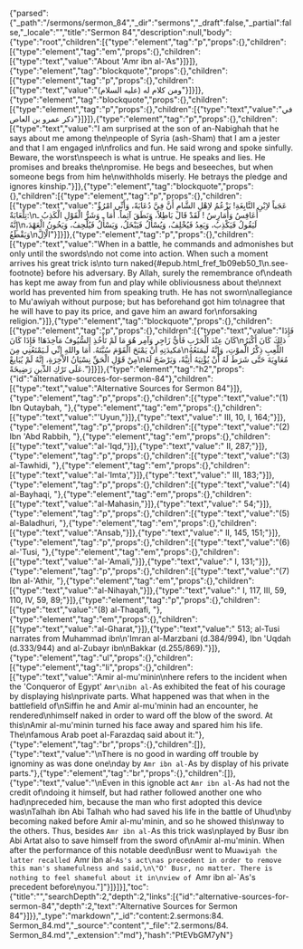 {"parsed":{"_path":"/sermons/sermon_84","_dir":"sermons","_draft":false,"_partial":false,"_locale":"","title":"Sermon 84","description":null,"body":{"type":"root","children":[{"type":"element","tag":"p","props":{},"children":[{"type":"element","tag":"em","props":{},"children":[{"type":"text","value":"About 'Amr ibn al-'As"}]}]},{"type":"element","tag":"blockquote","props":{},"children":[{"type":"element","tag":"p","props":{},"children":[{"type":"text","value":"ومن كلام له (عليه السلام)"}]}]},{"type":"element","tag":"blockquote","props":{},"children":[{"type":"element","tag":"p","props":{},"children":[{"type":"text","value":"في ذكر عمرو بن العاص"}]}]},{"type":"element","tag":"p","props":{},"children":[{"type":"text","value":"I am surprised at the son of an-Nabighah that he says about me among the\npeople of Syria (ash-Sham) that I am a jester and that I am engaged in\nfrolics and fun. He said wrong and spoke sinfully. Beware, the worst\nspeech is what is untrue. He speaks and lies. He promises and breaks the\npromise. He begs and beseeches, but when someone begs from him he\nwithholds miserly. He betrays the pledge and ignores kinship."}]},{"type":"element","tag":"blockquote","props":{},"children":[{"type":"element","tag":"p","props":{},"children":[{"type":"text","value":"عَجَباً لاِبْنِ النَّابِغَةِ! يَزْعُمُ لاِهْلِ الشَّامِ أَنَّ فِيَّ دُعَابَةً، وَأَنِّي امْرُؤٌ تِلْعَابَةٌ:\nأُعَافِسُ وَأُمَارِسُ ! لَقَدْ قَالَ بَاطِلاً، وَنَطَقَ آثِماً. أَمَا ـ وَشَرُّ الْقَوْلِ الْكَذِبُ ـ إِنَّهُ\nلَيَقُولُ فَيَكْذِبُ، وَيَعِدُ فَيُخْلِفُ، وَيُسْأَلُ فَيَبْخَلُ، وَيَسْأَلُ فَيُلْحِفُ، وَيَخُونُ الْعَهْدَ، وَيَقْطَعُ\nالْاِلَّ"}]}]},{"type":"element","tag":"p","props":{},"children":[{"type":"text","value":"When in a battle, he commands and admonishes but only until the swords\ndo not come into action. When such a moment arrives his great trick is\nto turn naked{#epub.html_fref_1b09eb50_1\n.see-footnote} before his adversary. By Allah, surely the remembrance of\ndeath has kept me away from fun and play while obliviousness about the\nnext world has prevented him from speaking truth. He has not sworn\nallegiance to Mu'awiyah without purpose; but has beforehand got him to\nagree that he will have to pay its price, and gave him an award for\nforsaking religion."}]},{"type":"element","tag":"blockquote","props":{},"children":[{"type":"element","tag":"p","props":{},"children":[{"type":"text","value":"فَإِذَا كَانَ عِنْدَ الْحَرْبِ فَأَيُّ زَاجِر وَآمِر هُوَ مَا لَمْ تَأْخُذِ السُّيُوفُ مَآخِذَهَا! فَإِذَا كَانَ\nذلِكَ كَانَ أَكْبَرُ مَكيدَتِهِ أَنْ يَمْنَحَ الْقَوْمَ سُبَّتَهُ. أَمَا واللهِ إِنِّي لَـيَمْنَعُنِي مِنَ\nاللَّعِبِ ذِكْرُ الْموْتِ، وَإِنَّهُ لَيمَنَعُهُ مِنْ قَوْلِ الْحَقِّ نِسْيَانُ الاْخِرَةِ، إِنَّهُ لَمْ يُبَايعْ\nمُعَاوِيَةَ حَتَّى شَرَطَ لَهُ أَنْ يُؤْتِيَهُ أَتِيَّةً، وَيَرْضَخَ لَهُ عَلَى تَرْكِ الدِّينِ رَضِيخَةً."}]}]},{"type":"element","tag":"h2","props":{"id":"alternative-sources-for-sermon-84"},"children":[{"type":"text","value":"Alternative Sources for Sermon 84"}]},{"type":"element","tag":"p","props":{},"children":[{"type":"text","value":"(1) Ibn Qutaybah, "},{"type":"element","tag":"em","props":{},"children":[{"type":"text","value":"'Uyun,"}]},{"type":"text","value":" III, 10, I, 164;"}]},{"type":"element","tag":"p","props":{},"children":[{"type":"text","value":"(2) Ibn 'Abd Rabbih, "},{"type":"element","tag":"em","props":{},"children":[{"type":"text","value":"al-'Iqd,"}]},{"type":"text","value":" II, 287;"}]},{"type":"element","tag":"p","props":{},"children":[{"type":"text","value":"(3) al-Tawhidi, "},{"type":"element","tag":"em","props":{},"children":[{"type":"text","value":"al-'Imta',"}]},{"type":"text","value":" III, 183;"}]},{"type":"element","tag":"p","props":{},"children":[{"type":"text","value":"(4) al-Bayhaqi, "},{"type":"element","tag":"em","props":{},"children":[{"type":"text","value":"al-Mahasin,"}]},{"type":"text","value":" 54;"}]},{"type":"element","tag":"p","props":{},"children":[{"type":"text","value":"(5) al-Baladhuri, "},{"type":"element","tag":"em","props":{},"children":[{"type":"text","value":"Ansab,"}]},{"type":"text","value":" II, 145, 151;"}]},{"type":"element","tag":"p","props":{},"children":[{"type":"text","value":"(6) al-'Tusi, "},{"type":"element","tag":"em","props":{},"children":[{"type":"text","value":"al-'Amali,"}]},{"type":"text","value":" I, 131;"}]},{"type":"element","tag":"p","props":{},"children":[{"type":"text","value":"(7) Ibn al-'Athir, "},{"type":"element","tag":"em","props":{},"children":[{"type":"text","value":"al-Nihayah,"}]},{"type":"text","value":" I, 117, III, 59, 110, IV, 59, 89;"}]},{"type":"element","tag":"p","props":{},"children":[{"type":"text","value":"(8) al-Thaqafi, "},{"type":"element","tag":"em","props":{},"children":[{"type":"text","value":"al-Gharat,"}]},{"type":"text","value":" 513; al-Tusi narrates from Muhammad ibn\n'Imran al-Marzbani (d.384/994), Ibn 'Uqdah (d.333/944) and al-Zubayr ibn\nBakkar (d.255/869)."}]},{"type":"element","tag":"ul","props":{},"children":[{"type":"element","tag":"li","props":{},"children":[{"type":"text","value":"Amir al-mu'minin\nhere refers to the incident when the 'Conqueror of Egypt' `Amr\nibn al-`As exhibited the feat of his courage by displaying his\nprivate parts. What happened was that when in the battlefield of\nSiffin he and Amir al-mu'minin had an encounter, he rendered\nhimself naked in order to ward off the blow of the sword. At this\nAmir al-mu'minin turned his face away and spared him his life. The\nfamous Arab poet al-Farazdaq said about it:"},{"type":"element","tag":"br","props":{},"children":[]},{"type":"text","value":"\nThere is no good in warding off trouble by ignominy as was done one\nday by `Amr ibn al-`As by display of his private parts."},{"type":"element","tag":"br","props":{},"children":[]},{"type":"text","value":"\nEven in this ignoble act `Amr ibn al-`As had not the credit of\ndoing it himself, but had rather followed another one who had\npreceded him, because the man who first adopted this device was\nTalhah ibn Abi Talhah who had saved his life in the battle of Uhud\nby becoming naked before Amir al-mu'minin, and so he showed this\nway to the others. Thus, besides `Amr ibn al-`As this trick was\nplayed by Busr ibn Abi Artat also to save himself from the sword of\nAmir al-mu'minin. When after the performance of this notable deed\nBusr went to Mu`awiyah the latter recalled `Amr ibn al-`As's act\nas precedent in order to remove this man's shamefulness and said,\n\"O' Busr, no matter. There is nothing to feel shameful about it in\nview of `Amr ibn al-`As's precedent before\nyou.\"]"}]}]}],"toc":{"title":"","searchDepth":2,"depth":2,"links":[{"id":"alternative-sources-for-sermon-84","depth":2,"text":"Alternative Sources for Sermon 84"}]}},"_type":"markdown","_id":"content:2.sermons:84. Sermon_84.md","_source":"content","_file":"2.sermons/84. Sermon_84.md","_extension":"md"},"hash":"PtEVbGM7yN"}